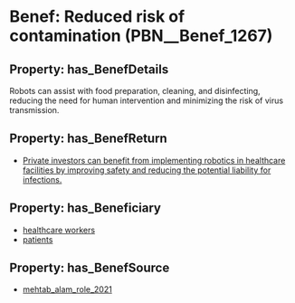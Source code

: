 # Benef: __Reduced risk of contamination__ (PBN__Benef_1267)

## Property: has_BenefDetails

Robots can assist with food preparation, cleaning, and disinfecting, reducing the need for human intervention and minimizing the risk of virus transmission.

## Property: has_BenefReturn

* [Private investors can benefit from implementing robotics in healthcare facilities by improving safety and reducing the potential liability for infections.](../BenefReturn/PBN__BenefReturn_1427)

## Property: has_Beneficiary

* [healthcare workers](../Stakeholder/PBN__Stakeholder_68)
* [patients](../Stakeholder/PBN__Stakeholder_31)

## Property: has_BenefSource

* [mehtab_alam_role_2021](../Article/PBN__Article_267)

